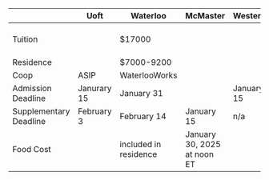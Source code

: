 
|                        | Uoft        | Waterloo              | McMaster                    | Western    | TMU              | Guelph |
| ---------------------- | ----------- | --------------------- | --------------------------- | ---------- | ---------------- | ------ |
| Tuition                |             | $17000                |                             |            | $7,236 - $9,749  |        |
| Residence              |             | $7000-9200            |                             |            |                  |        |
| Coop                   | ASIP        | WaterlooWorks         |                             |            |                  |        |
| Admission Deadline     | Janurary 15 | January 31            |                             | January 15 | no clue          |        |
| Supplementary Deadline | February 3  | February 14           | January 15                  | n/a        | n/a              |        |
| Food Cost              |             | included in residence | January 30, 2025 at noon ET |            | $5,092 to $6,920 |        |
